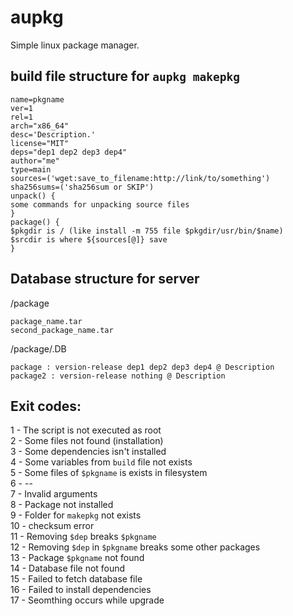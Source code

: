 # aupkg
Simple linux package manager.

## build file structure for `aupkg makepkg`
```
name=pkgname
ver=1
rel=1
arch="x86_64"
desc='Description.'
license="MIT"
deps="dep1 dep2 dep3 dep4"
author="me"
type=main
sources=('wget:save_to_filename:http://link/to/something')
sha256sums=('sha256sum or SKIP')
unpack() {
some commands for unpacking source files
}
package() {
$pkgdir is / (like install -m 755 file $pkgdir/usr/bin/$name)
$srcdir is where ${sources[@]} save
}
```

## Database structure for server
/package
```
package_name.tar
second_package_name.tar
```

/package/.DB
```
package : version-release dep1 dep2 dep3 dep4 @ Description
package2 : version-release nothing @ Description
```

## Exit codes:
1 - The script is not executed as root \
2 - Some files not found (installation) \
3 - Some dependencies isn't installed \
4 - Some variables from `build` file not exists \
5 - Some files of `$pkgname` is exists in filesystem \
6 - -- \
7 - Invalid arguments \
8 - Package not installed \
9 - Folder for `makepkg` not exists \
10 - checksum error \
11 - Removing `$dep` breaks `$pkgname` \
12 - Removing `$dep` in `$pkgname` breaks some other packages \
13 - Package `$pkgname` not found \
14 - Database file not found \
15 - Failed to fetch database file \
16 - Failed to install dependencies \
17 - Seomthing occurs while upgrade
